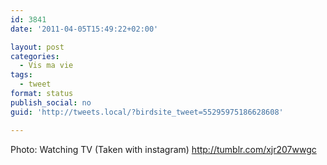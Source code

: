 ```yaml
---
id: 3841
date: '2011-04-05T15:49:22+02:00'

layout: post
categories:
  - Vis ma vie
tags:
  - tweet
format: status
publish_social: no
guid: 'http://tweets.local/?birdsite_tweet=55295975186628608'

---
```


Photo: Watching TV (Taken with instagram) http://tumblr.com/xjr207wwgc